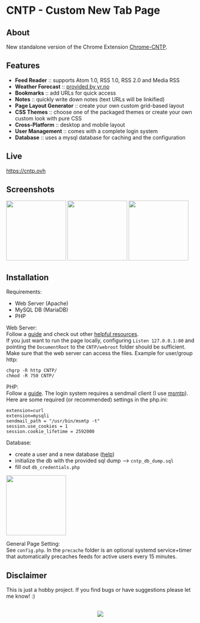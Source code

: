 # CNTP - Custom New Tab Page

About
---
New standalone version of the Chrome Extension [Chrome-CNTP](https://github.com/sen87/Chrome-CNTP).

Features
---
- **Feed Reader** :: supports Atom 1.0, RSS 1.0, RSS 2.0 and Media RSS
- **Weather Forecast** :: [provided by yr.no](https://hjelp.yr.no/hc/en-us/articles/360009342833-XML-weather-forecasts)
- **Bookmarks** ::  add URLs for quick access
- **Notes** :: quickly write down notes (text URLs will be linkified)
- **Page Layout Generator** :: create your own custom grid-based layout
- **CSS Themes** :: choose one of the packaged themes or create your own custom look with pure CSS
- **Cross-Platform** :: desktop and mobile layout
- **User Management** :: comes with a complete login system
- **Database** :: uses a mysql database for caching and the configuration


Live
---
https://cntp.ovh

Screenshots
---
<img height="160" src="https://user-images.githubusercontent.com/16217416/53687939-c8a2fb80-3d3b-11e9-9db0-c83adb71350b.png"/> <img height="160" src="https://user-images.githubusercontent.com/16217416/53687940-c8a2fb80-3d3b-11e9-991a-9dbb9a0e3196.png"/> <img height="160" src="https://user-images.githubusercontent.com/16217416/53687941-c8a2fb80-3d3b-11e9-9e2a-956462851f8f.png"/>

Installation
---
Requirements:
- Web Server (Apache)
- MySQL DB (MariaDB)
- PHP

Web Server:<br>
Follow a [guide](https://wiki.archlinux.org/index.php/Apache_HTTP_Server) and check out other [helpful resources](https://github.com/h5bp/html5-boilerplate/blob/master/dist/.htaccess).<br>
If you just want to run the page locally, configuring `Listen 127.0.0.1:80` and pointing the `DocumentRoot` to the `CNTP/webroot` folder should be sufficient.<br>
Make sure that the web server can access the files. Example for user/group http:

    chgrp -R http CNTP/
    chmod -R 750 CNTP/

PHP:<br>
Follow a [guide](https://wiki.archlinux.org/index.php/PHP).
The login system requires a sendmail client (I use [msmtp](https://wiki.archlinux.org/index.php/Msmtp)).<br>
Here are some required (or recommended) settings in the php.ini:

    extension=curl
    extension=mysqli
    sendmail_path = "/usr/bin/msmtp -t"
    session.use_cookies = 1
    session.cookie_lifetime = 2592000

Database:
- create a user and a new database ([help](https://wiki.archlinux.org/index.php/MariaDB))
- initialize the db with the provided sql dump --> `cntp_db_dump.sql`
- fill out `db_credentials.php`
<img height="160" src="https://user-images.githubusercontent.com/16217416/53687942-c93b9200-3d3b-11e9-9e0a-dc78aa0934ee.png" />

General Page Setting:<br>
See `config.php`.
In the `precache` folder is an optional systemd service+timer that automatically precaches feeds for active users every 15 minutes.

Disclaimer
---
This is just a hobby project. If you find bugs or have suggestions please let me know! :)
<br><br>
<p align="center">
  <img src="https://cloud.githubusercontent.com/assets/16217416/11696937/4d0c1ec8-9eb7-11e5-9b3a-7367182466dc.png"/>
</p>
